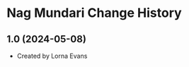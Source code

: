 Nag Mundari Change History
====================

1.0 (2024-05-08)
----------------
* Created by Lorna Evans
